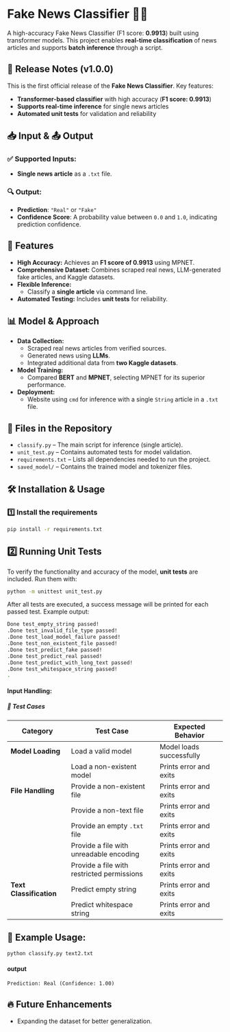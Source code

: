 # Fake News Classifier 📰🤖  

A high-accuracy Fake News Classifier (F1 score: **0.9913**) built using transformer models. This project enables **real-time classification** of news articles and supports **batch inference** through a script.
## 📌 Release Notes (v1.0.0)
This is the first official release of the **Fake News Classifier**. Key features:
- **Transformer-based classifier** with high accuracy (**F1 score: 0.9913**)
- **Supports real-time inference** for single news articles
- **Automated unit tests** for validation and reliability

## 📥 Input & 📤 Output

### ✅ Supported Inputs:
- **Single news article** as a `.txt` file.

### 🔍 Output:
- **Prediction**: `"Real"` or `"Fake"`
- **Confidence Score**: A probability value between `0.0` and `1.0`, indicating prediction confidence.

## 🚀 Features  
- **High Accuracy:** Achieves an **F1 score of 0.9913** using MPNET.  
- **Comprehensive Dataset:** Combines scraped real news, LLM-generated fake articles, and Kaggle datasets.  
- **Flexible Inference:**  
  - Classify a **single article** via command line.  
- **Automated Testing:** Includes **unit tests** for reliability.  

## 📊 Model & Approach  
- **Data Collection:**  
  - Scraped real news articles from verified sources.  
  - Generated news using **LLMs**.  
  - Integrated additional data from **two Kaggle datasets**.  
- **Model Training:**  
  - Compared **BERT** and **MPNET**, selecting MPNET for its superior performance.  
- **Deployment:**  
  - Website using `cmd` for inference with a single `String` article in a `.txt` file.  
## 📂 Files in the Repository

- `classify.py` – The main script for inference (single article).
- `unit_test.py` – Contains automated tests for model validation.
- `requirements.txt` – Lists all dependencies needed to run the project.
- `saved_model/` – Contains the trained model and tokenizer files.

## 🛠 Installation & Usage  

### 1️⃣ Install the requirements 
```bash
pip install -r requirements.txt
```
## 2️⃣ Running Unit Tests  
To verify the functionality and accuracy of the model, **unit tests** are included. Run them with:  
```bash
python -m unittest unit_test.py
```
After all tests are executed, a success message will be printed for each passed test.
Example output:
```bash
Done test_empty_string passed!
.Done test_invalid_file_type passed!
.Done test_load_model_failure passed!
.Done test_non_existent_file passed!
.Done test_predict_fake passed!
.Done test_predict_real passed!
.Done test_predict_with_long_text passed!
.Done test_whitespace_string passed!
.
```

#### Input Handling:
##### 🧪 Test Cases  

| **Category**           | **Test Case**                                         | **Expected Behavior** |
|-----------------------|------------------------------------------------------|----------------------|
| **Model Loading**     | Load a valid model                                  | Model loads successfully |
|                      | Load a non-existent model                           | Prints error and exits |
| **File Handling**     | Provide a non-existent file                        | Prints error and exits |
|                      | Provide a non-text file                             | Prints error and exits |
|                      | Provide an empty `.txt` file                        | Prints error and exits |
|                      | Provide a file with unreadable encoding             | Prints error and exits |
|                      | Provide a file with restricted permissions          | Prints error and exits |
| **Text Classification** | Predict empty string                              | Prints error and exits |
|                      | Predict whitespace string                           | Prints error and exits |

## 📝 Example Usage:
```bash
python classify.py text2.txt
```
#### output
```
Prediction: Real (Confidence: 1.00)
```

## 🔥 Future Enhancements
- Expanding the dataset for better generalization.


